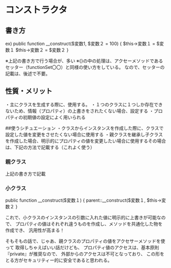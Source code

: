 # コンストラクタ
## 書き方

ex)
public function __construct($変数1, $変数２ = 100)
  {
    $this->変数１ = $変数１
    $this->変数２ = $変数２
  } 

※上記の書き方で行う場合が、多い
※{}の中の処理は、アクセーメソッドであるセッター（functionSet〇〇）と同様の使い方をしている。
なので、セッターの記載は、後述で不要。

## 性質・メリット
・主にクラスを生成する際に、使用する。
・１つのクラスに１つしか存在できないため、情報（プロパティ）の上書きをされたくない場合、設定する
・プロパティの初期値の設定によく用いられる

##使うシチュエーション
・クラスからインスタンスを作成した際に、クラスで設定した値を変更をさせたくない場合に使用する
・親クラスを継承し子クラスを作成した場合、明示的にプロパティの値を変更したい場合に使用するその場合は、下記の方法で記載する（これよく使う）

### 親クラス
上記の書き方で記載
### 小クラス
public function __construct($変数１)
    {
      parent::__construct($変数１, $this->変数２
    }


これで、小クラスのインスタンスの引数に入れた値に明示的に上書きが可能なので、
プロパティの値はそれぞれ違うものを作成し、メソッドを共通化した物を作成でき、
汎用性が高まる！

そもそもの話で、じゃあ、親クラスのプロパティの値をアクセサーメソッドを使って
取得しちゃえばいい話だけども、
プロパティ値のアクセスは、基本原則『private』が推奨なので、
外部からのアクセスは不可となっており、
この形をとる方がセキュリティー的に安全であると思われる。
